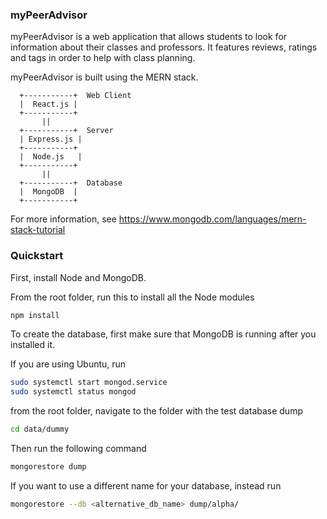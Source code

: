 ### myPeerAdvisor

myPeerAdvisor is a web application that allows students to look for
information about their classes and professors. It features reviews,
ratings and tags in order to help with class planning.

myPeerAdvisor is built using the MERN stack.

```plaintext
  +-----------+  Web Client
  |  React.js |
  +-----------+
       ||
  +-----------+  Server
  | Express.js |
  +-----------+ 
  |  Node.js   |
  +-----------+
       ||
  +-----------+  Database
  |  MongoDB  |
  +-----------+
```

For more information, see https://www.mongodb.com/languages/mern-stack-tutorial

### Quickstart

First, install Node and MongoDB.

From the root folder, run this to install all the Node modules

```sh
npm install
```

To create the database, first make sure that MongoDB is running after you installed it.

If you are using Ubuntu, run
```sh
sudo systemctl start mongod.service
sudo systemctl status mongod
```

from the root folder, navigate to the folder with the test database dump
```sh
cd data/dummy
```

Then run the following command
```sh
mongorestore dump
```

If you want to use a different name for your database, instead run
```sh
mongorestore --db <alternative_db_name> dump/alpha/
```
